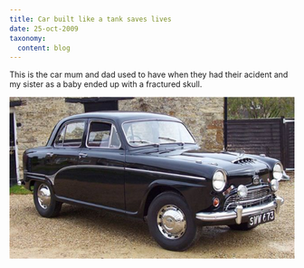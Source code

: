 ```yaml
---
title: Car built like a tank saves lives
date: 25-oct-2009
taxonomy:
  content: blog
---
```


This is the car mum and dad used to have when they had their acident and my sister as a baby ended up with a fractured skull.

![](oldcar.jpg)
